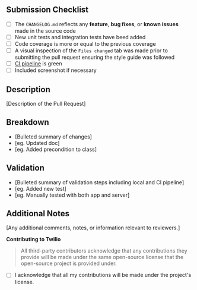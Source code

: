 ## Submission Checklist

 - [ ] The `CHANGELOG.md` reflects any **feature**, **bug fixes**, or **known issues** made in the source code
 - [ ] New unit tests and integration tests have beed added
 - [ ] Code coverage is more or equal to the previous coverage
 - [ ] A visual inspection of the `Files changed` tab was made prior to submitting the pull request ensuring the style guide was followed
 - [ ] [CI pipeline](https://app.circleci.com/pipelines/github/twilio/twilio-voice-react-native-app) is green
 - [ ] Included screenshot if necessary

## Description

[Description of the Pull Request]

## Breakdown

- [Bulleted summary of changes]
- [eg. Updated doc]
- [eg. Added precondition to class]

## Validation

- [Bulleted summary of validation steps including local and CI pipeline]
- [eg. Added new test]
- [eg. Manually tested with both app and server]

## Additional Notes

[Any additional comments, notes, or information relevant to reviewers.]

**Contributing to Twilio**

> All third-party contributors acknowledge that any contributions they provide will be made under the same open-source license that the open-source project is provided under.

- [ ] I acknowledge that all my contributions will be made under the project's license.
